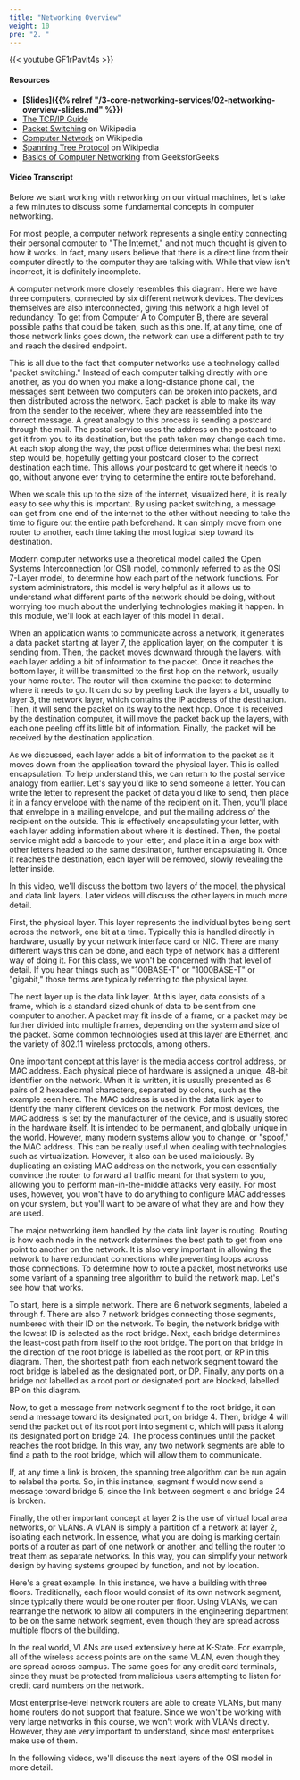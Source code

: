 ```yaml
---
title: "Networking Overview"
weight: 10
pre: "2. "
---
```


{{< youtube GF1rPavit4s >}}

#### Resources

* **[Slides]({{% relref "/3-core-networking-services/02-networking-overview-slides.md"  %}})**
* [The TCP/IP Guide](http://www.tcpipguide.com/free/index.htm)
* [Packet Switching](https://en.wikipedia.org/wiki/Packet_switching) on Wikipedia
* [Computer Network](https://en.wikipedia.org/wiki/Computer_network) on Wikipedia
* [Spanning Tree Protocol](https://en.wikipedia.org/wiki/Spanning_Tree_Protocol) on Wikipedia
* [Basics of Computer Networking](https://www.geeksforgeeks.org/basics-computer-networking/) from GeeksforGeeks

#### Video Transcript

Before we start working with networking on our virtual machines, let's take a few minutes to discuss some fundamental concepts in computer networking.

For most people, a computer network represents a single entity connecting their personal computer to "The Internet," and not much thought is given to how it works. In fact, many users believe that there is a direct line from their computer directly to the computer they are talking with. While that view isn't incorrect, it is definitely incomplete.

A computer network more closely resembles this diagram. Here we have three computers, connected by six different network devices. The devices themselves are also interconnected, giving this network a high level of redundancy. To get from Computer A to Computer B, there are several possible paths that could be taken, such as this one. If, at any time, one of those network links goes down, the network can use a different path to try and reach the desired endpoint.

This is all due to the fact that computer networks use a technology called "packet switching." Instead of each computer talking directly with one another, as you do when you make a long-distance phone call, the messages sent between two computers can be broken into packets, and then distributed across the network. Each packet is able to make its way from the sender to the receiver, where they are reassembled into the correct message. A great analogy to this process is sending a postcard through the mail. The postal service uses the address on the postcard to get it from you to its destination, but the path taken may change each time. At each stop along the way, the post office determines what the best next step would be, hopefully getting your postcard closer to the correct destination each time. This allows your postcard to get where it needs to go, without anyone ever trying to determine the entire route beforehand.

When we scale this up to the size of the internet, visualized here, it is really easy to see why this is important. By using packet switching, a message can get from one end of the internet to the other without needing to take the time to figure out the entire path beforehand. It can simply move from one router to another, each time taking the most logical step toward its destination.

Modern computer networks use a theoretical model called the Open Systems Interconnection (or OSI) model, commonly referred to as the OSI 7-Layer model, to determine how each part of the network functions. For system administrators, this model is very helpful as it allows us to understand what different parts of the network should be doing, without worrying too much about the underlying technologies making it happen. In this module, we'll look at each layer of this model in detail.

When an application wants to communicate across a network, it generates a data packet starting at layer 7, the application layer, on the computer it is sending from. Then, the packet moves downward through the layers, with each layer adding a bit of information to the packet. Once it reaches the bottom layer, it will be transmitted to the first hop on the network, usually your home router. The router will then examine the packet to determine where it needs to go. It can do so by peeling back the layers a bit, usually to layer 3, the network layer, which contains the IP address of the destination. Then, it will send the packet on its way to the next hop. Once it is received by the destination computer, it will move the packet back up the layers, with each one peeling off its little bit of information. Finally, the packet will be received by the destination application.

As we discussed, each layer adds a bit of information to the packet as it moves down from the application toward the physical layer. This is called encapsulation. To help understand this, we can return to the postal service analogy from earlier. Let's say you'd like to send someone a letter. You can write the letter to represent the packet of data you'd like to send, then place it in a fancy envelope with the name of the recipient on it. Then, you'll place that envelope in a mailing envelope, and put the mailing address of the recipient on the outside. This is effectively encapsulating your letter, with each layer adding information about where it is destined. Then, the postal service might add a barcode to your letter, and place it in a large box with other letters headed to the same destination, further encapsulating it. Once it reaches the destination, each layer will be removed, slowly revealing the letter inside.

In this video, we'll discuss the bottom two layers of the model, the physical and data link layers. Later videos will discuss the other layers in much more detail.

First, the physical layer. This layer represents the individual bytes being sent across the network, one bit at a time. Typically this is handled directly in hardware, usually by your network interface card or NIC. There are many different ways this can be done, and each type of network has a different way of doing it. For this class, we won't be concerned with that level of detail. If you hear things such as "100BASE-T" or "1000BASE-T" or "gigabit," those terms are typically referring to the physical layer.

The next layer up is the data link layer. At this layer, data consists of a frame, which is a standard sized chunk of data to be sent from one computer to another. A packet may fit inside of a frame, or a packet may be further divided into multiple frames, depending on the system and size of the packet. Some common technologies used at this layer are Ethernet, and the variety of 802.11 wireless protocols, among others.

One important concept at this layer is the media access control address, or MAC address. Each physical piece of hardware is assigned a unique, 48-bit identifier on the network. When it is written, it is usually presented as 6 pairs of 2 hexadecimal characters, separated by colons, such as the example seen here.  The MAC address is used in the data link layer to identify the many different devices on the network. For most devices, the MAC address is set by the manufacturer of the device, and is usually stored in the hardware itself. It is intended to be permanent, and globally unique in the world. However, many modern systems allow you to change, or "spoof," the MAC address. This can be really useful when dealing with technologies such as virtualization. However, it also can be used maliciously. By duplicating an existing MAC address on the network, you can essentially convince the router to forward all traffic meant for that system to you, allowing you to perform man-in-the-middle attacks very easily. For most uses, however, you won't have to do anything to configure MAC addresses on your system, but you'll want to be aware of what they are and how they are used.

The major networking item handled by the data link layer is routing. Routing is how each node in the network determines the best path to get from one point to another on the network. It is also very important in allowing the network to have redundant connections while preventing loops across those connections. To determine how to route a packet, most networks use some variant of a spanning tree algorithm to build the network map. Let's see how that works.

To start, here is a simple network. There are 6 network segments, labeled a through f. There are also 7 network bridges connecting those segments, numbered with their ID on the network. To begin, the network bridge with the lowest ID is selected as the root bridge. Next, each bridge determines the least-cost path from itself to the root bridge. The port on that bridge in the direction of the root bridge is labelled as the root port, or RP in this diagram. Then, the shortest path from each network segment toward the root bridge is labelled as the designated port, or DP. Finally, any ports on a bridge not labelled as a root port or designated port are blocked, labelled BP on this diagram.

Now, to get a message from network segment f to the root bridge, it can send a message toward its designated port, on bridge 4. Then, bridge 4 will send the packet out of its root port into segment c, which will pass it along its designated port on bridge 24. The process continues until the packet reaches the root bridge. In this way, any two network segments are able to find a path to the root bridge, which will allow them to communicate.

If, at any time a link is broken, the spanning tree algorithm can be run again to relabel the ports. So, in this instance, segment f would now send a message toward bridge 5, since the link between segment c and bridge 24 is broken.

Finally, the other important concept at layer 2 is the use of virtual local area networks, or VLANs. A VLAN is simply a partition of a network at layer 2, isolating each network. In essence, what you are doing is marking certain ports of a router as part of one network or another, and telling the router to treat them as separate networks. In this way, you can simplify your network design by having systems grouped by function, and not by location.

Here's a great example. In this instance, we have a building with three floors. Traditionally, each floor would consist of its own network segment, since typically there would be one router per floor. Using VLANs, we can rearrange the network to allow all computers in the engineering department to be on the same network segment, even though they are spread across multiple floors of the building.

In the real world, VLANs are used extensively here at K-State. For example, all of the wireless access points are on the same VLAN, even though they are spread across campus. The same goes for any credit card terminals, since they must be protected from malicious users attempting to listen for credit card numbers on the network.

Most enterprise-level network routers are able to create VLANs, but many home routers do not support that feature. Since we won't be working with very large networks in this course, we won't work with VLANs directly. However, they are very important to understand, since most enterprises make use of them.

In the following videos, we'll discuss the next layers of the OSI model in more detail.
